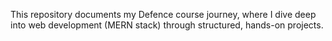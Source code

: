 This repository documents my Defence course journey, where I dive deep into web development (MERN stack) through structured, hands-on projects.
